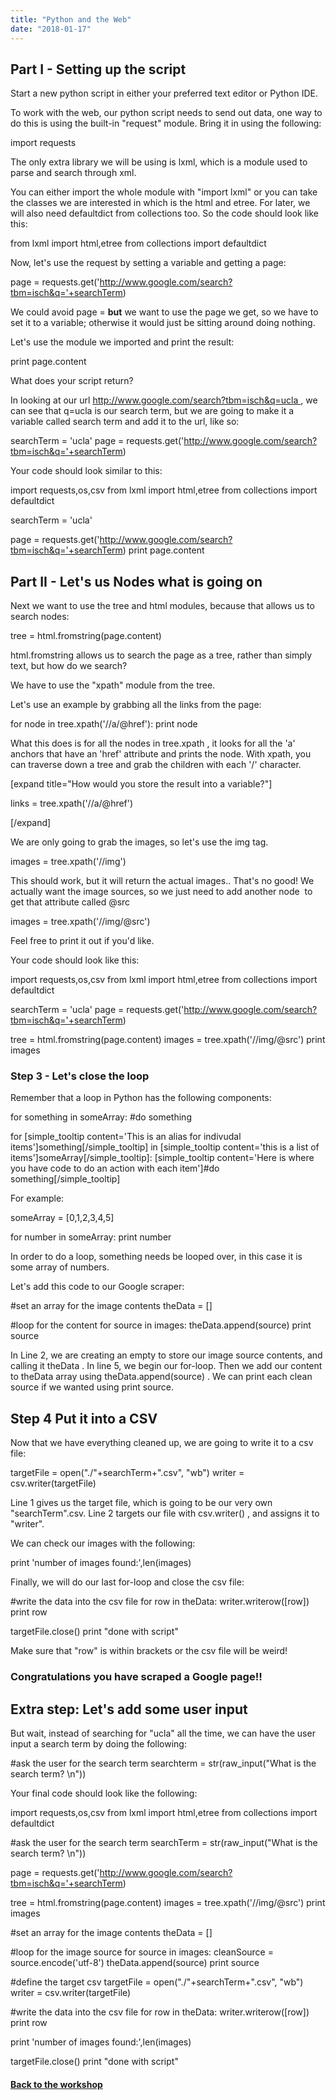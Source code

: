 ```yaml
---
title: "Python and the Web"
date: "2018-01-17"
---
```


## Part I - Setting up the script

Start a new python script in either your preferred text editor or Python IDE.

To work with the web, our python script needs to send out data, one way to do this is using the built-in "request" module. Bring it in using the following:

import requests

The only extra library we will be using is lxml, which is a module used to parse and search through xml.

You can either import the whole module with "import lxml" or you can take the classes we are interested in which is the html and etree. For later, we will also need defaultdict from collections too. So the code should look like this:

from lxml import html,etree
from collections import defaultdict

Now, let's use the request by setting a variable and getting a page:

page = requests.get('http://www.google.com/search?tbm=isch&q='+searchTerm)

We could avoid page = **but** we want to use the page we get, so we have to set it to a variable; otherwise it would just be sitting around doing nothing.

Let's use the module we imported and print the result:

print page.content

What does your script return?

In looking at our url http://www.google.com/search?tbm=isch&q=ucla , we can see that q=ucla is our search term, but we are going to make it a variable called search term and add it to the url, like so:

searchTerm = 'ucla'
page = requests.get('http://www.google.com/search?tbm=isch&q='+searchTerm)

Your code should look similar to this:

import requests,os,csv
from lxml import html,etree
from collections import defaultdict

searchTerm = 'ucla'

page = requests.get('http://www.google.com/search?tbm=isch&q='+searchTerm)
print page.content

## Part II - Let's us Nodes what is going on

Next we want to use the tree and html modules, because that allows us to search nodes:

tree = html.fromstring(page.content)

html.fromstring allows us to search the page as a tree, rather than simply text, but how do we search?

We have to use the "xpath" module from the tree.

Let's use an example by grabbing all the links from the page:

for node in tree.xpath('//a/@href'):
    print node

What this does is for all the nodes in tree.xpath , it looks for all the 'a' anchors that have an 'href' attribute and prints the node. With xpath, you can traverse down a tree and grab the children with each '/' character.

\[expand title="How would you store the result into a variable?"\]

links = tree.xpath('//a/@href')

\[/expand\]

We are only going to grab the images, so let's use the img tag.

images = tree.xpath('//img')

This should work, but it will return the actual images.. That's no good! We actually want the image sources, so we just need to add another node  to get that attribute called @src

images = tree.xpath('//img/@src')

Feel free to print it out if you'd like.

Your code should look like this:

import requests,os,csv
from lxml import html,etree
from collections import defaultdict

searchTerm = 'ucla'
page = requests.get('http://www.google.com/search?tbm=isch&q='+searchTerm)

tree = html.fromstring(page.content)
images = tree.xpath('//img/@src')
print images

### Step 3 - Let's close the loop

Remember that a loop in Python has the following components:

for something in someArray:
    #do something<br>

for \[simple\_tooltip content='This is an alias for indivudal items'\]something\[/simple\_tooltip\] in \[simple\_tooltip content='this is a list of items'\]someArray\[/simple\_tooltip\]: \[simple\_tooltip content='Here is where you have code to do an action with each item'\]#do something\[/simple\_tooltip\]<br>

For example:

someArray = \[0,1,2,3,4,5\]

for number in someArray:
    print number

In order to do a loop, something needs be looped over, in this case it is some array of numbers.

Let's add this code to our Google scraper:

#set an array for the image contents
theData = \[\]

#loop for the content
for source in images:
    theData.append(source)
    print source

In Line 2, we are creating an empty to store our image source contents, and calling it theData . In line 5, we begin our for-loop. Then we add our content to theData array using theData.append(source) . We can print each clean source if we wanted using print source.

## Step 4 Put it into a CSV

Now that we have everything cleaned up, we are going to write it to a csv file:

targetFile = open("./"+searchTerm+".csv", "wb")
writer = csv.writer(targetFile)

Line 1 gives us the target file, which is going to be our very own "searchTerm".csv. Line 2 targets our file with csv.writer() , and assigns it to "writer".

We can check our images with the following:

print 'number of images found:',len(images)

Finally, we will do our last for-loop and close the csv file:

#write the data into the csv file
for row in theData:
    writer.writerow(\[row\])
    print row

targetFile.close()
print "done with script"

Make sure that "row" is within brackets or the csv file will be weird!

### Congratulations you have scraped a Google page!!

## Extra step: Let's add some user input

But wait, instead of searching for "ucla" all the time, we can have the user input a search term by doing the following:

#ask the user for the search term
searchterm = str(raw\_input("What is the search term? \\n"))

Your final code should look like the following:

import requests,os,csv
from lxml import html,etree
from collections import defaultdict

#ask the user for the search term
searchTerm = str(raw\_input("What is the search term? \\n"))

page = requests.get('http://www.google.com/search?tbm=isch&q='+searchTerm)

tree = html.fromstring(page.content)
images = tree.xpath('//img/@src')
print images

#set an array for the image contents
theData = \[\]

#loop for the image source
for source in images:
    cleanSource = source.encode('utf-8')
    theData.append(source)
    print source

#define the target csv
targetFile = open("./"+searchTerm+".csv", "wb")
writer = csv.writer(targetFile)

#write the data into the csv file
for row in theData:
    writer.writerow(\[row\])
    print row

print 'number of images found:',len(images)

targetFile.close()
print "done with script"

#### [Back to the workshop](https://sandbox.idre.ucla.edu/sandbox/web-scrapin-focus-on-python)
